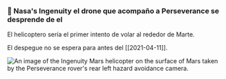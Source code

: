 ### 🚁 Nasa's Ingenuity el drone que acompaño a Perseverance se desprende de el

El helicoptero sería el primer intento de volar al rededor de Marte.

El despegue no se espera para antes del [[2021-04-11]].

![An image of the Ingenuity Mars helicopter on the surface of Mars taken by the Perseverance rover's rear left hazard avoidance camera.](https://mondrian.mashable.com/lead-img-ingenuity-helicopter-mars-surface.png)